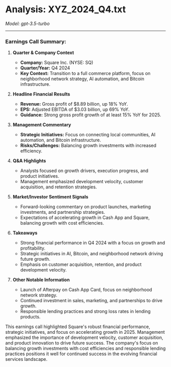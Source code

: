 # Analysis: XYZ_2024_Q4.txt

*Model: gpt-3.5-turbo*

---

### Earnings Call Summary:

1. **Quarter & Company Context**
   - **Company:** Square Inc. (NYSE: SQ)
   - **Quarter/Year:** Q4 2024
   - **Key Context:** Transition to a full commerce platform, focus on neighborhood network strategy, AI automation, and Bitcoin infrastructure.

2. **Headline Financial Results**
   - **Revenue:** Gross profit of $8.89 billion, up 18% YoY.
   - **EPS:** Adjusted EBITDA of $3.03 billion, up 69% YoY.
   - **Guidance:** Strong gross profit growth of at least 15% YoY for 2025.

3. **Management Commentary**
   - **Strategic Initiatives:** Focus on connecting local communities, AI automation, and Bitcoin infrastructure.
   - **Risks/Challenges:** Balancing growth investments with increased efficiency.

4. **Q&A Highlights**
   - Analysts focused on growth drivers, execution progress, and product initiatives.
   - Management emphasized development velocity, customer acquisition, and retention strategies.

5. **Market/Investor Sentiment Signals**
   - Forward-looking commentary on product launches, marketing investments, and partnership strategies.
   - Expectations of accelerating growth in Cash App and Square, balancing growth with cost efficiencies.

6. **Takeaways**
   - Strong financial performance in Q4 2024 with a focus on growth and profitability.
   - Strategic initiatives in AI, Bitcoin, and neighborhood network driving future growth.
   - Emphasis on customer acquisition, retention, and product development velocity.

7. **Other Notable Information**
   - Launch of Afterpay on Cash App Card, focus on neighborhood network strategy.
   - Continued investment in sales, marketing, and partnerships to drive growth.
   - Responsible lending practices and strong loss rates in lending products.

This earnings call highlighted Square's robust financial performance, strategic initiatives, and focus on accelerating growth in 2025. Management emphasized the importance of development velocity, customer acquisition, and product innovation to drive future success. The company's focus on balancing growth investments with cost efficiencies and responsible lending practices positions it well for continued success in the evolving financial services landscape.